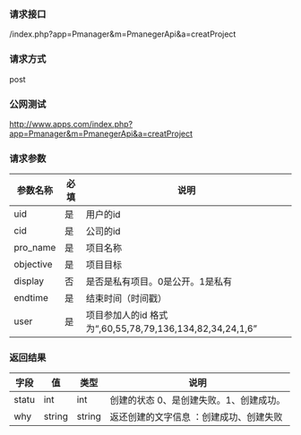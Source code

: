 ### **请求接口**
/index.php?app=Pmanager&m=PmanegerApi&a=creatProject

### **请求方式**
post

### **公网测试**
http://www.apps.com/index.php?app=Pmanager&m=PmanegerApi&a=creatProject

### **请求参数**

| 参数名称  |必填|     说明      |
|------|-----|------|
| uid     | 是 |   用户的id   |
| cid | 是 |   公司的id |
| pro_name | 是 |   项目名称 |
| objective | 是 |   项目目标 |
| display | 否 |   是否是私有项目。0是公开。1是私有 |
| endtime| 是 |   结束时间（时间戳） |
| user| 是 |  项目参加人的id  格式为“,60,55,78,79,136,134,82,34,24,1,6”|


### **返回结果**
|字段       |值             |类型    |说明           |
| --------- |--------      |--------|--------       |
|statu     |int |int |创建的状态   0、是创建失败。1、创建成功。       |
|why     |string |string |返还创建的文字信息 ：创建成功、创建失败     |


